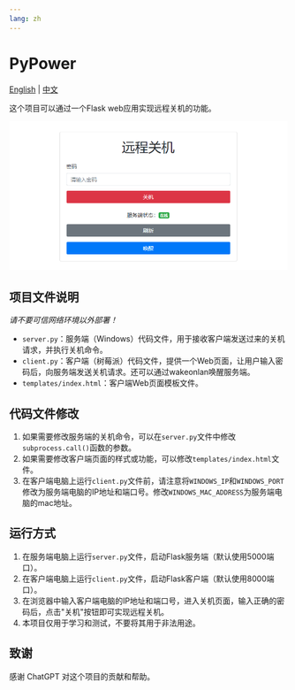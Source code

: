 ```yaml
---
lang: zh
---
```


# PyPower

[English](README.md) | [中文](https://github.com/eMUQI/PyPower/blob/main/_i18n/en/README.md)

这个项目可以通过一个Flask web应用实现远程关机的功能。

![demo](./demo.png)

## 项目文件说明

*请不要可信网络环境以外部署！*

- `server.py`：服务端（Windows）代码文件，用于接收客户端发送过来的关机请求，并执行关机命令。
- `client.py`：客户端（树莓派）代码文件，提供一个Web页面，让用户输入密码后，向服务端发送关机请求。还可以通过wakeonlan唤醒服务端。
- `templates/index.html`：客户端Web页面模板文件。

## 代码文件修改

1. 如果需要修改服务端的关机命令，可以在`server.py`文件中修改`subprocess.call()`函数的参数。
2. 如果需要修改客户端页面的样式或功能，可以修改`templates/index.html`文件。
3. 在客户端电脑上运行`client.py`文件前，请注意将`WINDOWS_IP`和`WINDOWS_PORT`修改为服务端电脑的IP地址和端口号。修改`WINDOWS_MAC_ADDRESS`为服务端电脑的mac地址。

## 运行方式

1. 在服务端电脑上运行`server.py`文件，启动Flask服务端（默认使用5000端口）。
2. 在客户端电脑上运行`client.py`文件，启动Flask客户端（默认使用8000端口）。
3. 在浏览器中输入客户端电脑的IP地址和端口号，进入关机页面，输入正确的密码后，点击"关机"按钮即可实现远程关机。
4. 本项目仅用于学习和测试，不要将其用于非法用途。

## 致谢

感谢 ChatGPT 对这个项目的贡献和帮助。